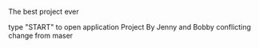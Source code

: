 The best project ever

type "START" to open application
Project By Jenny and Bobby
conflicting change from maser
